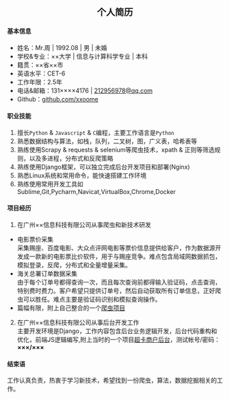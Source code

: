 ## **<center>个人简历</center>**
#### 基本信息
- 姓名：Mr.周 | 1992.08 | 男 | 未婚
- 学校&专业：××大学 | 信息与计算科学专业 | 本科
- 籍贯：××省××市     
- 英语水平：CET-6
- 工作年限：2.5年
- 电话&邮箱：131××××4176 | 212956978@qq.com
- Github：[github.com/xxoome](https://github.com/xxoome)     

#### 职业技能
1. 擅长`Python` & `Javascript` & `C`编程，主要工作语言是`Python `
2. 熟悉数据结构与算法，如栈，队列，二叉树，图，广义表，哈希表等
3. 熟练使用Scrapy & requests & selenium等爬虫技术，xpath & 正则等筛选规则，以及多进程，分布式和反爬策略
4. 熟练使用Django框架，可以独立完成后台开发项目和部署(Nginx)
5. 熟悉Linux系统和常用命令，能快速搭建工作环境
6. 熟练使用常用开发工具如Sublime,Git,Pycharm,Navicat,VirtualBox,Chrome,Docker

#### 项目经历
1. 在广州××信息科技有限公司从事爬虫和新技术研发
 * 电影票价采集   
采集赐座、百度电影、大众点评网电影等票价信息提供给客户，作为数据源开发成一款新的电影票比价软件，用于与赐座竞争。难点包含局域网数据抓包，模拟登录，反爬，分布式和全量增量采集。
 * 海关总署订单数据采集   
由于每个订单号都得查询一次，而且每次查询前都得输入验证码，点击查询，特别费时费力。客户希望只提供订单号，然后自动获取所有订单信息，正好爬虫可以胜任。难点主要是验证码识别和模拟查询操作。   
 * 篇幅有限，附上自己整合的一个[爬虫项目](https://github.com/xxoome/collector)  
2. 在广州××信息科技有限公司从事后台开发工作  
主要开发环境是Django，工作内容包含后台业务逻辑开发，后台代码重构和优化，前端JS逻辑编写,附上当时的一个项目[超卡商户后台](http://www.supercard.cc/home/partner_login)，测试帐号/密码：**×××/×××**

#### 结束语
工作认真负责，热衷于学习新技术，希望找到一份爬虫，算法，数据挖掘相关的工作。
